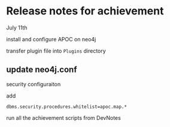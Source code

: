 # Release notes for achievement

July 11th

install and configure APOC on neo4j

transfer plugin file into `Plugins` directory

## update neo4j.conf

security configuraiton 

add

`dbms.security.procedures.whitelist=apoc.map.*`


run all the achievement scripts from DevNotes

